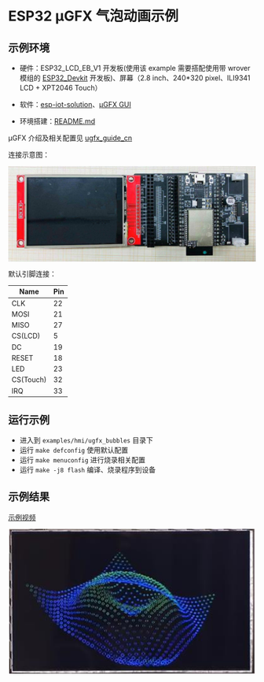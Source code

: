 # ESP32 μGFX 气泡动画示例

## 示例环境

- 硬件：ESP32_LCD_EB_V1 开发板(使用该 example 需要搭配使用带 wrover 模组的 [ESP32_Devkit](https://docs.espressif.com/projects/esp-idf/en/latest/hw-reference/modules-and-boards.html#esp32-devkitc-v4) 开发板)、屏幕（2.8 inch、240*320 pixel、ILI9341 LCD + XPT2046 Touch）
- 软件：[esp-iot-solution](https://github.com/espressif/esp-iot-solution)、[μGFX GUI](https://ugfx.io/)

- 环境搭建：[README.md](../../../README.md#preparation)

μGFX 介绍及相关配置见 [ugfx_guide_cn](../../../documents/hmi_solution/ugfx/ugfx_guide_cn.md)

连接示意图：

<div align="center"><img src="../../../documents/_static/hmi_solution/lcd_connect.jpg" width = "700" alt="lcd_connect" align=center /></div>  

默认引脚连接：

Name | Pin
-------- | -----
CLK | 22
MOSI | 21
MISO | 27
CS(LCD) | 5
DC | 19
RESET | 18
LED | 23
CS(Touch) | 32
IRQ | 33

## 运行示例

- 进入到 `examples/hmi/ugfx_bubbles` 目录下
- 运行 `make defconfig` 使用默认配置
- 运行 `make menuconfig` 进行烧录相关配置
- 运行 `make -j8 flash` 编译、烧录程序到设备

## 示例结果

[示例视频](http://demo.iot.espressif.cn:8887/cmp/demo/ugfx_bubbles.mp4)

<div align="center"><img src="../../../documents/_static/hmi_solution/ugfx/ugfx_bubbles.jpg" width = "500" alt="μgfx_bubbles" align=center /></div>  